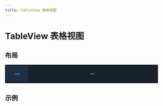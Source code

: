 ```yaml
---
title: TableView 表格视图
---
```


# TableView 表格视图

## 布局

![alt text](assets/tableView/image.png)

## 示例

<preview path="./def.vue" />

<API src="./table_view.json" lang="zh"></API>
